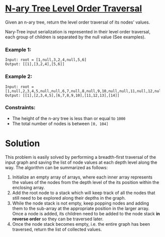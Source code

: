 # [N-ary Tree Level Order Traversal](https://leetcode.com/explore/challenge/card/august-leetcoding-challenge-2021/613/week-1-august-1st-august-7th/3871/)

Given an n-ary tree, return the level order traversal of its nodes' values.

Nary-Tree input serialization is represented in their level order traversal, each group of children is separated by the null value (See examples).

### Example 1:
```
Input: root = [1,null,3,2,4,null,5,6]
Output: [[1],[3,2,4],[5,6]]
```

### Example 2:
```
Input: root = [1,null,2,3,4,5,null,null,6,7,null,8,null,9,10,null,null,11,null,12,null,13,null,null,14]
Output: [[1],[2,3,4,5],[6,7,8,9,10],[11,12,13],[14]]
``` 

### Constraints:

- The height of the n-ary tree is less than or equal to `1000`
- The total number of nodes is between `[0, 104]`

# Solution

This problem is easily solved by performing a breadth-first traversal of the input graph and saving the list of node values at each depth level along the way.
The algorithm can be summarized as follows: 
1. Initialize an empty array of arrays, where each inner array represents the values of the nodes from the depth level of the its position within the enclosing array.
2. Add the root node to a stack which will keep track of all the nodes that still need to be explored along their depths in the graph.
3. While the node stack is not empty, keep popping nodes and adding them to the sub-array at the appropriate position in the larger array. Once a node is added, its children need to be added to the node stack **in reverse order** so they can be traversed later.
4. Once the node stack becomes empty, i.e. the entire graph has been traversed, return the list of collected values.